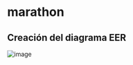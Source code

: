 # marathon

## Creación del diagrama EER

![image](https://github.com/luckLuis/marathon/assets/58127103/63ee4b38-0aca-4a7d-9f41-8911e7212fe3)
